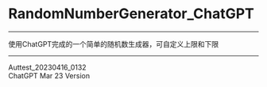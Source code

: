 # RandomNumberGenerator_ChatGPT
****
使用ChatGPT完成的一个简单的随机数生成器，可自定义上限和下限
****
Auttest_20230416_0132  
ChatGPT Mar 23 Version
